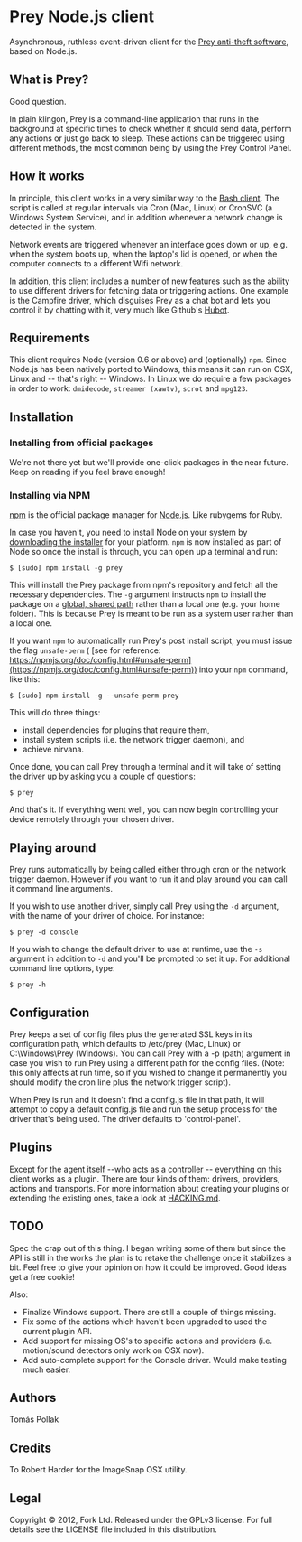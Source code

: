 # Prey Node.js client

Asynchronous, ruthless event-driven client for the [Prey anti-theft software](http://preyproject.com), based on Node.js.

## What is Prey?

Good question.

In plain klingon, Prey is a command-line application that runs in the background at specific times to check whether it
should send data, perform any actions or just go back to sleep. These actions can be triggered using different methods,
the most common being by using the Prey Control Panel.

## How it works

In principle, this client works in a very similar way to the [Bash client](https://github.com/prey/prey-bash-client). The
script is called at regular intervals via Cron (Mac, Linux) or CronSVC (a Windows System Service), and in addition
whenever a network change is detected in the system.

Network events are triggered whenever an interface goes down or up, e.g. when the system boots up, when the laptop's lid
is opened, or when the computer connects to a different Wifi network.

In addition, this client includes a number of new features such as the ability to use different drivers for fetching data
or triggering actions. One example is the Campfire driver, which disguises Prey as a chat bot and lets you control it by 
chatting with it, very much like Github's [Hubot](http://hubot.github.com).

## Requirements

This client requires Node (version 0.6 or above) and (optionally) `npm`. Since Node.js has been natively ported to Windows,
this means it can run on OSX, Linux and -- that's right -- Windows. In Linux we do require a few packages in order to
work: `dmidecode`, `streamer (xawtv)`, `scrot` and `mpg123`.

## Installation

### Installing from official packages

We're not there yet but we'll provide one-click packages in the near future. Keep on reading if you feel brave enough!

### Installing via NPM

[npm](http://npmjs.org) is the official package manager for [Node.js](http://nodejs.org). Like rubygems for Ruby.

In case you haven't, you need to install Node on your system by [downloading the installer](http://nodejs.org/dist/latest/)
for your platform. `npm` is now installed as part of Node so once the install is through, you can open up a terminal and
run:

    $ [sudo] npm install -g prey

This will install the Prey package from npm's repository and fetch all the necessary dependencies. The `-g` argument
instructs `npm` to install the package on a [global, shared path](http://blog.nodejs.org/2011/03/23/npm-1-0-global-vs-local-installation/) 
rather than a local one (e.g. your home folder). This is because Prey is meant to be run as a system user rather than a 
local one. 

If you want `npm` to automatically run Prey's post install script, you must issue the flag `unsafe-perm` ( [see for reference: https://npmjs.org/doc/config.html#unsafe-perm](https://npmjs.org/doc/config.html#unsafe-perm)) into your `npm` command, like this:

    $ [sudo] npm install -g --unsafe-perm prey

This will do three things:

  - install dependencies for plugins that require them,
  - install system scripts (i.e. the network trigger daemon), and
  - achieve nirvana.

Once done, you can call Prey through a terminal and it will take of setting the driver up by asking you a couple of
questions:

    $ prey

And that's it. If everything went well, you can now begin controlling your device remotely through your chosen driver.

## Playing around

Prey runs automatically by being called either through cron or the network trigger daemon. However if you want to run it
and play around you can call it command line arguments.

If you wish to use another driver, simply call Prey using the `-d` argument, with the name of your driver of choice.
For instance:

    $ prey -d console

If you wish to change the default driver to use at runtime, use the `-s` argument in addition to `-d` and you'll be 
prompted to set it up. For additional command line options, type:

    $ prey -h

## Configuration

Prey keeps a set of config files plus the generated SSL keys in its configuration path, which defaults to /etc/prey 
(Mac, Linux) or C:\Windows\Prey (Windows). You can call Prey with a -p (path) argument in case you wish to run Prey using
a different path for the config files. (Note: this only affects at run time, so if you wished to change it permanently
you should modify the cron line plus the network trigger script).

When Prey is run and it doesn't find a config.js file in that path, it will attempt to copy a default config.js file and
run the setup process for the driver that's being used. The driver defaults to 'control-panel'.

## Plugins

Except for the agent itself --who acts as a controller -- everything on this client works as a plugin. There are
four kinds of them: drivers, providers, actions and transports. For more information about creating your plugins or 
extending the existing ones, take a look at [HACKING.md](http://github.com/prey/prey-node-client/master/HACKING.md).

## TODO

Spec the crap out of this thing. I began writing some of them but since the API is still in the works the plan is to
retake the challenge once it stabilizes a bit. Feel free to give your opinion on how it could be improved. Good ideas 
get a free cookie!

Also:

 - Finalize Windows support. There are still a couple of things missing.
 - Fix some of the actions which haven't been upgraded to used the current plugin API.
 - Add support for missing OS's to specific actions and providers (i.e. motion/sound detectors only work on OSX now).
 - Add auto-complete support for the Console driver. Would make testing much easier.

## Authors

Tomás Pollak

## Credits

To Robert Harder for the ImageSnap OSX utility.

## Legal

Copyright © 2012, Fork Ltd.
Released under the GPLv3 license.
For full details see the LICENSE file included in this distribution.
